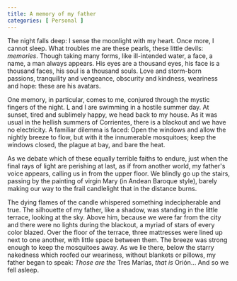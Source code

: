 ```yaml
---
title: A memory of my father 
categories: [ Personal ]
---
```



The night falls deep: I sense the moonlight with my heart. Once more, I cannot
sleep. What troubles me are these pearls, these little devils: *memories*.
Though taking many forms, like ill-intended water, a face, a name, a man always
appears. His eyes are a thousand eyes, his face is a thousand faces, his soul
is a thousand souls. Love and storm-born passions, tranquility and vengeance,
obscurity and kindness, weariness and hope: these are his avatars. 

One memory, in particular, comes to me, conjured through the mystic fingers of
the night. L and I are swimming in a hostile summer day. At sunset, tired and
sublimely happy, we head back to my house. As it was usual in the hellish
summers of Corrientes, there is a blackout and we have no electricity. A familiar dilemma is
faced: Open the windows and allow the nightly breeze to flow, but with it the
innumerable mosquitoes; keep the windows closed, the plague at bay, and bare
the heat. 

As we debate which of these equally terrible faiths to endure, just when the
final rays of light are perishing at last, as if from another world, my
father's voice appears, calling us in from the upper floor. We blindly go up
the stairs, passing by the painting of virgin Mary (in Andean Baroque style),
barely making our way to the frail candlelight that in the distance burns.

The dying flames of the candle whispered something indecipherable and true. The
silhouette of my father, like a shadow, was standing in the little terrace,
looking at the sky. Above him, because we were far from the city and there were
no lights during the blackout, a myriad of stars of every color blazed. Over the
floor of the terrace, three mattresses were lined up next to one another, with
little space between them. The breeze was strong enough to keep the mosquitoes
away. As we lie there, below the starry nakedness which roofed our
weariness, without blankets or pillows, my father began to speak: *Those are
the* Tres Marías, *that is* Orión... And so we fell asleep.
